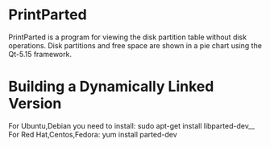 # PrintParted 
PrintParted is a program for viewing the disk partition table without disk operations. Disk partitions and free space are shown in a pie chart using the Qt-5.15 framework. 

# Building a Dynamically Linked Version
For Ubuntu,Debian you need to install: sudo apt-get install libparted-dev__
For Red Hat,Centos,Fedora: yum install parted-dev 
